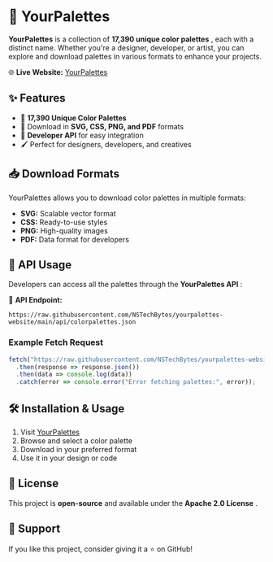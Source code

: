 # 🎨 YourPalettes

**YourPalettes** is a collection of  **17,390 unique color palettes** , each with a distinct name. Whether you're a designer, developer, or artist, you can explore and download palettes in various formats to enhance your projects.

🌐 **Live Website:** [YourPalettes](https://yourpalettes.pages.dev/)

## ✨ Features

* 🔹 **17,390 Unique Color Palettes**
* 🎨 Download in **SVG, CSS, PNG, and PDF** formats
* 📡 **Developer API** for easy integration
* 🖌️ Perfect for designers, developers, and creatives

## 📥 Download Formats

YourPalettes allows you to download color palettes in multiple formats:

* **SVG:** Scalable vector format
* **CSS:** Ready-to-use styles
* **PNG:** High-quality images
* **PDF:** Data format for developers

## 🚀 API Usage

Developers can access all the palettes through the  **YourPalettes API** :

🔗 **API Endpoint:**

```
https://raw.githubusercontent.com/NSTechBytes/yourpalettes-website/main/api/colorpalettes.json
```

### Example Fetch Request

```js
fetch("https://raw.githubusercontent.com/NSTechBytes/yourpalettes-website/main/api/colorpalettes.json")
  .then(response => response.json())
  .then(data => console.log(data))
  .catch(error => console.error("Error fetching palettes:", error));
```

## 🛠️ Installation & Usage

1. Visit [YourPalettes](https://yourpalettes.pages.dev/)
2. Browse and select a color palette
3. Download in your preferred format
4. Use it in your design or code

## 📝 License

This project is **open-source** and available under the  **Apache 2.0 License** .

## 💙 Support

If you like this project, consider giving it a ⭐ on GitHub!
